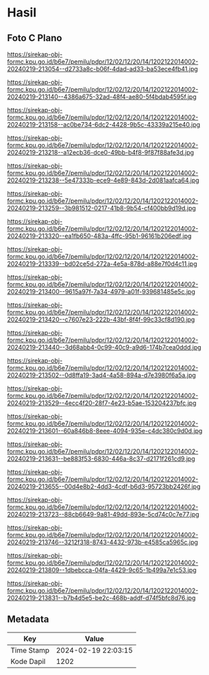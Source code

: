 # Hasil

## Foto C Plano

https://sirekap-obj-formc.kpu.go.id/b6e7/pemilu/pdpr/12/02/12/20/14/1202122014002-20240219-213054--d2733a8c-b06f-4dad-ad33-ba53ece4fb41.jpg

https://sirekap-obj-formc.kpu.go.id/b6e7/pemilu/pdpr/12/02/12/20/14/1202122014002-20240219-213140--4386a675-32ad-48f4-ae80-5f4bdab4595f.jpg

https://sirekap-obj-formc.kpu.go.id/b6e7/pemilu/pdpr/12/02/12/20/14/1202122014002-20240219-213158--ac0be734-6dc2-4428-9b5c-43339a215e40.jpg

https://sirekap-obj-formc.kpu.go.id/b6e7/pemilu/pdpr/12/02/12/20/14/1202122014002-20240219-213218--a12ecb36-dce0-49bb-b4f8-9f87f88afe3d.jpg

https://sirekap-obj-formc.kpu.go.id/b6e7/pemilu/pdpr/12/02/12/20/14/1202122014002-20240219-213238--5e47333b-ece9-4e89-843d-2d081aafca64.jpg

https://sirekap-obj-formc.kpu.go.id/b6e7/pemilu/pdpr/12/02/12/20/14/1202122014002-20240219-213259--3b981512-0217-41b8-9b54-cf400bb9d19d.jpg

https://sirekap-obj-formc.kpu.go.id/b6e7/pemilu/pdpr/12/02/12/20/14/1202122014002-20240219-213320--ea1fb650-483a-4ffc-95b1-96161b206edf.jpg

https://sirekap-obj-formc.kpu.go.id/b6e7/pemilu/pdpr/12/02/12/20/14/1202122014002-20240219-213339--bd02ce5d-272a-4e5a-878d-a88e7f0d4c11.jpg

https://sirekap-obj-formc.kpu.go.id/b6e7/pemilu/pdpr/12/02/12/20/14/1202122014002-20240219-213400--9615a97f-7a34-4979-a01f-939681485e5c.jpg

https://sirekap-obj-formc.kpu.go.id/b6e7/pemilu/pdpr/12/02/12/20/14/1202122014002-20240219-213420--c7607e23-222b-43bf-8f4f-99c33cf8d190.jpg

https://sirekap-obj-formc.kpu.go.id/b6e7/pemilu/pdpr/12/02/12/20/14/1202122014002-20240219-213440--3d68abb4-0c99-40c9-a9d6-174b7cea0ddd.jpg

https://sirekap-obj-formc.kpu.go.id/b6e7/pemilu/pdpr/12/02/12/20/14/1202122014002-20240219-213502--0d8ffa19-3ad4-4a58-894a-d7e3980f6a5a.jpg

https://sirekap-obj-formc.kpu.go.id/b6e7/pemilu/pdpr/12/02/12/20/14/1202122014002-20240219-213529--4ecc4f20-28f7-4e23-b5ae-153204237bfc.jpg

https://sirekap-obj-formc.kpu.go.id/b6e7/pemilu/pdpr/12/02/12/20/14/1202122014002-20240219-213601--60a846b8-8eee-4094-935e-c4dc380c9d0d.jpg

https://sirekap-obj-formc.kpu.go.id/b6e7/pemilu/pdpr/12/02/12/20/14/1202122014002-20240219-213631--be883f53-6830-446a-8c37-d2171f261cd9.jpg

https://sirekap-obj-formc.kpu.go.id/b6e7/pemilu/pdpr/12/02/12/20/14/1202122014002-20240219-213655--00d4e8b2-4dd3-4cdf-b6d3-95723bb2426f.jpg

https://sirekap-obj-formc.kpu.go.id/b6e7/pemilu/pdpr/12/02/12/20/14/1202122014002-20240219-213723--88cb6649-9a81-49dd-893e-5cd74c0c7e77.jpg

https://sirekap-obj-formc.kpu.go.id/b6e7/pemilu/pdpr/12/02/12/20/14/1202122014002-20240219-213746--3212f318-8743-4432-973b-e4585ca5965c.jpg

https://sirekap-obj-formc.kpu.go.id/b6e7/pemilu/pdpr/12/02/12/20/14/1202122014002-20240219-213809--1dbebcca-04fa-4429-9c65-1b499a7e1c53.jpg

https://sirekap-obj-formc.kpu.go.id/b6e7/pemilu/pdpr/12/02/12/20/14/1202122014002-20240219-213831--b7b4d5e5-be2c-468b-addf-d74f5bfc8d76.jpg


## Metadata

| Key        | Value               |
| ---------- | ------------------- |
| Time Stamp | 2024-02-19 22:03:15 |
| Kode Dapil | 1202                |




